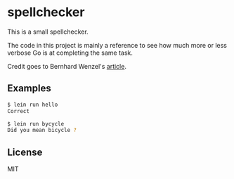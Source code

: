 # spellchecker

This is a small spellchecker.

The code in this project is mainly a reference to see how much more or less
verbose Go is at completing the same task.

Credit goes to Bernhard Wenzel's [article](https://www.bernhardwenzel.com/articles/clojure-spellchecker/).

## Examples

```sh
$ lein run hello
Correct

$ lein run bycycle
Did you mean bicycle ?
```

## License

MIT
